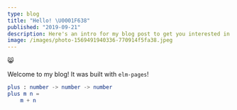 ```yaml
---
type: blog
title: "Hello! \U0001F638"
published: "2019-09-21"
description: Here's an intro for my blog post to get you interested in reading more...
image: /images/photo-1569491940336-770914f5fa38.jpeg
---
```


😸

Welcome to my blog! It was built with `elm-pages`!

```elm
plus : number -> number -> number
plus m n =
    m + n
```
